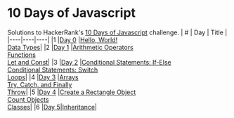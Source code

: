 # 10 Days of Javascript
Solutions to HackerRank's [10 Days of Javascript](https://www.hackerrank.com/domains/tutorials/10-days-of-javascript) challenge.
|  #  | Day   |  Title  |
|----|----|----|
|1  |[Day 0](https://github.com/tanjina-3ni/HackerRank-Solutions/tree/main/10%20Days%20of%20Javascript/Day%200)  |[Hello, World!](https://github.com/tanjina-3ni/HackerRank-Solutions/blob/main/10%20Days%20of%20Javascript/Day%200/Hello%2C%20World!.js) <br>[Data Types](https://github.com/tanjina-3ni/HackerRank-Solutions/blob/main/10%20Days%20of%20Javascript/Day%200/Data%20Types.js)|
|2  |[Day 1](https://github.com/tanjina-3ni/HackerRank-Solutions/tree/main/10%20Days%20of%20Javascript/Day%201)  |[Arithmetic Operators](https://github.com/tanjina-3ni/HackerRank-Solutions/blob/main/10%20Days%20of%20Javascript/Day%201/Arithmetic%20Operators.js)<br>[Functions](https://github.com/tanjina-3ni/HackerRank-Solutions/blob/main/10%20Days%20of%20Javascript/Day%201/Functions.js)<br>[Let and Const](https://github.com/tanjina-3ni/HackerRank-Solutions/blob/main/10%20Days%20of%20Javascript/Day%201/Let%20and%20Const.js)|
|3  |[Day 2](https://github.com/tanjina-3ni/HackerRank-Solutions/tree/main/10%20Days%20of%20Javascript/Day%202)  |[Conditional Statements: If-Else](https://github.com/tanjina-3ni/HackerRank-Solutions/blob/main/10%20Days%20of%20Javascript/Day%202/Conditional%20Statements%20If-Else.js)<br>[Conditional Statements: Switch](https://github.com/tanjina-3ni/HackerRank-Solutions/blob/main/10%20Days%20of%20Javascript/Day%202/Conditional%20Statements%20Switch.js)<br>[Loops](https://github.com/tanjina-3ni/HackerRank-Solutions/blob/main/10%20Days%20of%20Javascript/Day%202/Loops.js)|
|4  |[Day 3](https://github.com/tanjina-3ni/HackerRank-Solutions/tree/main/10%20Days%20of%20Javascript/Day%203)  |[Arrays](https://github.com/tanjina-3ni/HackerRank-Solutions/blob/main/10%20Days%20of%20Javascript/Day%203/Arrays.js)<br>[Try, Catch, and Finally](https://github.com/tanjina-3ni/HackerRank-Solutions/blob/main/10%20Days%20of%20Javascript/Day%203/Try%2C%20Catch%2C%20and%20Finally.js)<br>[Throw](https://github.com/tanjina-3ni/HackerRank-Solutions/blob/main/10%20Days%20of%20Javascript/Day%203/Throw.js)|
|5  |[Day 4](https://github.com/tanjina-3ni/HackerRank-Solutions/tree/main/10%20Days%20of%20Javascript/Day%204) |[Create a Rectangle Object](https://github.com/tanjina-3ni/HackerRank-Solutions/blob/main/10%20Days%20of%20Javascript/Day%204/Create%20a%20Rectangle%20Object.js)<br>[Count Objects](https://github.com/tanjina-3ni/HackerRank-Solutions/blob/main/10%20Days%20of%20Javascript/Day%204/Count%20Objects.js)<br>[Classes](https://github.com/tanjina-3ni/HackerRank-Solutions/blob/main/10%20Days%20of%20Javascript/Day%204/Classes.js)|
|6  |[Day 5](https://github.com/tanjina-3ni/HackerRank-Solutions/tree/main/10%20Days%20of%20Javascript/Day%205)|[Inheritance]()|

